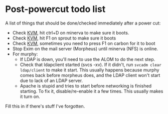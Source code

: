 # Post-powercut todo list

A list of things that should be done/checked immediately after a power cut:

- Check [KVM](/hardware/ipkvm), hit ctrl+D on minerva to make sure it boots.
- Check [KVM](/hardware/ipkvm), hit F1 on sprout to make sure it boots
- Check [KVM](/hardware/ipkvm), sometimes you need to press F1 on carbon for it to
  boot
- Stop Exim on the mail server (Morpheus) until minerva (NFS) is online.
- For murphy:
    - If LDAP is down, you'll need to use the ALOM to do the next step.
    - Check that ldapclient started (svcs -xv). If it didn't, run
      `svcadm clear ldap/client` to make it start. This usually happens because
      murphy comes back before morpheus does, and the LDAP client won't start due
      to lack of an LDAP server.
    - Apache is stupid and tries to start before networking is finished starting.
      To fix it, disable/re-enable it a few times. This usually makes it turn on.

Fill this in if there's stuff I've forgotten.
